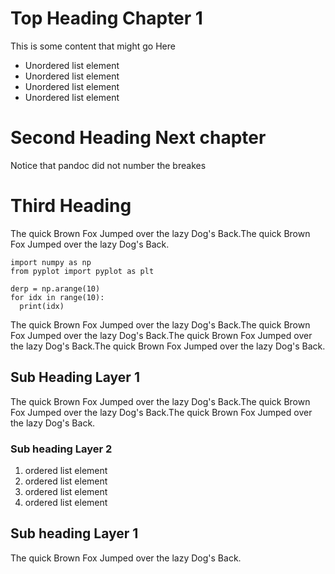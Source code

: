 # Top Heading Chapter 1

This is some content that might go Here

* Unordered list element
* Unordered list element
* Unordered list element
* Unordered list element

# Second Heading Next chapter
Notice that pandoc did not number the breakes

# Third Heading
The quick Brown Fox Jumped over the lazy Dog's Back.The quick Brown Fox Jumped over the lazy Dog's Back.
```
import numpy as np
from pyplot import pyplot as plt

derp = np.arange(10)
for idx in range(10):
  print(idx)

```
The quick Brown Fox Jumped over the lazy Dog's Back.The quick Brown Fox Jumped over the lazy Dog's Back.The quick Brown Fox Jumped over the lazy Dog's Back.The quick Brown Fox Jumped over the lazy Dog's Back.

## Sub Heading Layer 1
The quick Brown Fox Jumped over the lazy Dog's Back.The quick Brown Fox Jumped over the lazy Dog's Back.The quick Brown Fox Jumped over the lazy Dog's Back.

### Sub heading Layer 2
1. ordered list element
1. ordered list element
1. ordered list element
1. ordered list element

## Sub heading Layer 1
The quick Brown Fox Jumped over the lazy Dog's Back.

